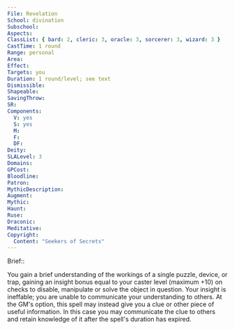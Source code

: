 ```yaml
---
File: Revelation
School: divination
Subschool: 
Aspects: 
ClassList: { bard: 2, cleric: 3, oracle: 3, sorcerer: 3, wizard: 3 }
CastTime: 1 round
Range: personal
Area: 
Effect: 
Targets: you
Duration: 1 round/level; see text
Dismissible: 
Shapeable: 
SavingThrow: 
SR: 
Components:
  V: yes
  S: yes
  M: 
  F: 
  DF: 
Deity: 
SLALevel: 3
Domains: 
GPCost: 
Bloodline: 
Patron: 
MythicDescription: 
Augment: 
Mythic: 
Haunt: 
Ruse: 
Draconic: 
Meditative: 
Copyright:
  Content: "Seekers of Secrets"
---
```

Brief:: 

You gain a brief understanding of the workings of a single puzzle, device, or trap, gaining an insight bonus equal to your caster level (maximum +10) on checks to disable, manipulate or solve the object in question. Your insight is ineffable; you are unable to communicate your understanding to others.  At the GM's option, this spell may instead give you a clue or other piece of useful information. In this case you may communicate the clue to others and retain knowledge of it after the spell's duration has expired.
